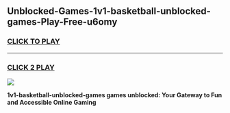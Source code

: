 
## Unblocked-Games-1v1-basketball-unblocked-games-Play-Free-u6omy
<h3>
<a href="https://premium76.site?title=1v1-basketball-unblocked-games&ref=09A">CLICK TO PLAY</a></h3>
<hr>

<h3>
<a href="https://premium76.site?title=1v1-basketball-unblocked-games&ref=09A">CLICK 2 PLAY</a>
  
</h3>

<a href="https://premium76.site?title=1v1-basketball-unblocked-games&ref=09A"><img src="https://clearcache.store/games.png"></a>


**1v1-basketball-unblocked-games games unblocked: Your Gateway to Fun and Accessible Online Gaming**
